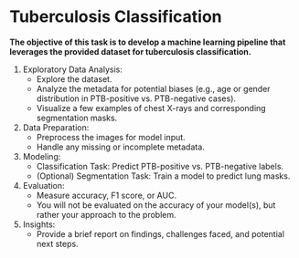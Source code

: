 # Tuberculosis Classification

**The objective of this task is to develop a machine learning pipeline that leverages the provided dataset for tuberculosis classification.**

1. Exploratory Data Analysis:
    - Explore the dataset.
    - Analyze the metadata for potential biases (e.g., age or gender distribution in PTB-positive vs. PTB-negative cases).
    - Visualize a few examples of chest X-rays and corresponding segmentation masks.
2. Data Preparation:
    - Preprocess the images for model input.
    - Handle any missing or incomplete metadata.
3. Modeling:
    - Classification Task: Predict PTB-positive vs. PTB-negative labels.
    - (Optional) Segmentation Task: Train a model to predict lung masks.
4. Evaluation:
    - Measure accuracy, F1 score, or AUC. 
    - You will not be evaluated on the accuracy of your model(s), but rather your approach to the problem.
5. Insights:
    - Provide a brief report on findings, challenges faced, and potential next steps.
